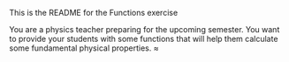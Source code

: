 This is the README for the Functions exercise

You are a physics teacher preparing for the upcoming semester. You want to provide your students with some functions that will help them calculate some fundamental physical properties.
≈
